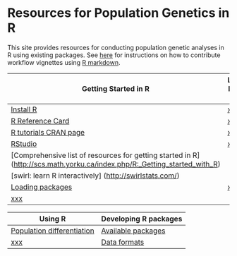 # Resources for Population Genetics in R

This site provides resources for conducting population genetic analyses in R using existing packages. See [here](CONTRIBUTING.md) for instructions on how to contribute workflow vignettes using [R markdown](R_MARKDOWN.md).

| Getting Started in R | Learning Pop Gen in R |
|-----------------|----------|
| [Install R](http://cran.r-project.org/) | [xxx]() | 
| [R Reference Card](http://cran.r-project.org/doc/contrib/Short-refcard.pdf) | [xxx]() |
| [R tutorials CRAN page](http://cran.r-project.org/other-docs.html) | [xxx]() |
| [RStudio](http://www.rstudio.com/) | [xxx]() |
| [Comprehensive list of resources for getting started in R] (http://scs.math.yorku.ca/index.php/R:_Getting_started_with_R) |
| [swirl: learn R interactively] (http://swirlstats.com/) |
| [Loading packages](LOAD_PACKAGES.md) | [xxx]() | 
[xxx]() |

| Using R | Developing R packages |
|-----------------|----------|
| [Population differentiation]() | [Available packages](PACKAGES.md) | 
| [xxx]() | [Data formats](DATAFORMATS.md) | 



